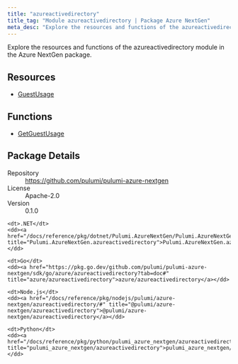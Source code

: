 ```yaml
---
title: "azureactivedirectory"
title_tag: "Module azureactivedirectory | Package Azure NextGen"
meta_desc: "Explore the resources and functions of the azureactivedirectory module in the Azure NextGen package."
---
```


<!-- WARNING: this file was generated by Pulumi Docs Generator. -->
<!-- Do not edit by hand unless you're certain you know what you are doing! -->

Explore the resources and functions of the azureactivedirectory module in the Azure NextGen package.

<h2 id="resources">Resources</h2>
<ul class="api">
    <li><a href="guestusage" title="GuestUsage"><span class="symbol resource"></span>GuestUsage</a></li>
</ul>

<h2 id="functions">Functions</h2>
<ul class="api">
    <li><a href="getguestusage" title="GetGuestUsage"><span class="symbol function"></span>GetGuestUsage</a></li>
</ul>

<h2 id="package-details">Package Details</h2>
<dl class="package-details">
	<dt>Repository</dt>
	<dd><a href="https://github.com/pulumi/pulumi-azure-nextgen">https://github.com/pulumi/pulumi-azure-nextgen</a></dd>
	<dt>License</dt>
	<dd>Apache-2.0</dd>
	<dt>Version</dt>
	<dd>0.1.0</dd>
</dl>



<dl class="tabular">

    <dt>.NET</dt>
    <dd><a href="/docs/reference/pkg/dotnet/Pulumi.AzureNextGen/Pulumi.AzureNextGen.azureactivedirectory.html" title="Pulumi.AzureNextGen.azureactivedirectory">Pulumi.AzureNextGen.azureactivedirectory</a></dd>

    <dt>Go</dt>
    <dd><a href="https://pkg.go.dev/github.com/pulumi/pulumi-azure-nextgen/sdk/go/azure/azureactivedirectory?tab=doc#" title="azure/azureactivedirectory">azure/azureactivedirectory</a></dd>

    <dt>Node.js</dt>
    <dd><a href="/docs/reference/pkg/nodejs/pulumi/azure-nextgen/azureactivedirectory/#" title="@pulumi/azure-nextgen/azureactivedirectory">@pulumi/azure-nextgen/azureactivedirectory</a></dd>

    <dt>Python</dt>
    <dd><a href="/docs/reference/pkg/python/pulumi_azure_nextgen/azureactivedirectory" title="pulumi_azure_nextgen/azureactivedirectory">pulumi_azure_nextgen/azureactivedirectory</a></dd>

</dl>

